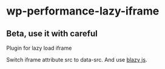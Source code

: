 # wp-performance-lazy-iframe

## Beta, use it with careful

Plugin for lazy load iframe

Switch iframe attribute src to data-src.
And use [blazy js](https://github.com/dinbror/blazy).
